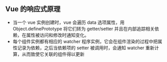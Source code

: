 ## Vue 的响应式原理

- 当一个 vue 实例创建时，vue 会遍历 data 选项属性，用 Object.definePrototype 将它们转为 getter/setter 并且在内部追踪相关依赖，在属性被访问和修改时通知变化。
- 每个组件实例都有相应的 watcher 程序实例，它会在组件渲染的过程中把属性记录为依赖，之后当依赖项的 setter 被调用时，会通知 watcher 重新计算，从而致使它关联的组件得以更新
